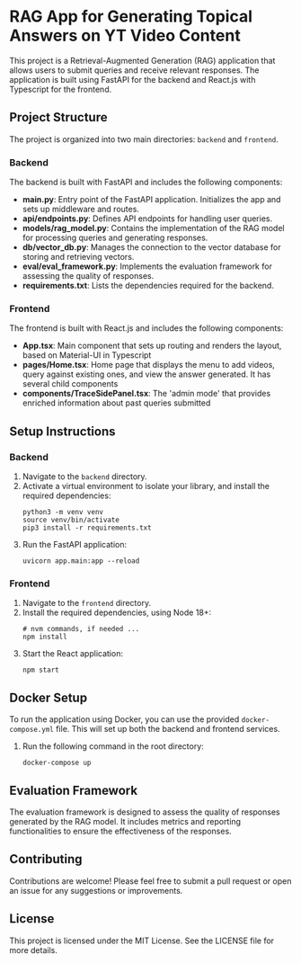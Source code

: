 # RAG App for Generating Topical Answers on YT Video Content

This project is a Retrieval-Augmented Generation (RAG) application that allows users to submit queries and receive relevant responses. The application is built using FastAPI for the backend and React.js with Typescript for the frontend.

## Project Structure

The project is organized into two main directories: `backend` and `frontend`.

### Backend

The backend is built with FastAPI and includes the following components:

- **main.py**: Entry point of the FastAPI application. Initializes the app and sets up middleware and routes.
- **api/endpoints.py**: Defines API endpoints for handling user queries.
- **models/rag_model.py**: Contains the implementation of the RAG model for processing queries and generating responses.
- **db/vector_db.py**: Manages the connection to the vector database for storing and retrieving vectors.
- **eval/eval_framework.py**: Implements the evaluation framework for assessing the quality of responses.
- **requirements.txt**: Lists the dependencies required for the backend.

### Frontend

The frontend is built with React.js and includes the following components:

- **App.tsx**: Main component that sets up routing and renders the layout, based on Material-UI in Typescript
- **pages/Home.tsx**: Home page that displays the menu to add videos, query against existing ones, and view the answer generated. It has several child components
- **components/TraceSidePanel.tsx**: The 'admin mode' that provides enriched information about past queries submitted


## Setup Instructions

### Backend

1. Navigate to the `backend` directory.
2. Activate a virtual environment to isolate your library, and install the required dependencies:
   ```
   python3 -m venv venv
   source venv/bin/activate
   pip3 install -r requirements.txt
   ```
3. Run the FastAPI application:
   ```
   uvicorn app.main:app --reload
   ```

### Frontend

1. Navigate to the `frontend` directory.
2. Install the required dependencies, using Node 18+:
   ```
   # nvm commands, if needed ...
   npm install
   ```
3. Start the React application:
   ```
   npm start
   ```

## Docker Setup

To run the application using Docker, you can use the provided `docker-compose.yml` file. This will set up both the backend and frontend services.

1. Run the following command in the root directory:
   ```
   docker-compose up
   ```

## Evaluation Framework

The evaluation framework is designed to assess the quality of responses generated by the RAG model. It includes metrics and reporting functionalities to ensure the effectiveness of the responses.

## Contributing

Contributions are welcome! Please feel free to submit a pull request or open an issue for any suggestions or improvements.

## License

This project is licensed under the MIT License. See the LICENSE file for more details.